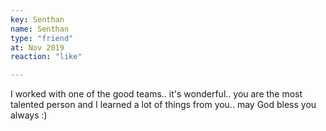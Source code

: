 ```yaml
--- 
key: Senthan
name: Senthan
type: "friend"
at: Nov 2019
reaction: "like"

---
```


I worked with one of the good teams.. it's wonderful.. you are the most talented person and I learned a lot of things from you.. may God bless you always :)